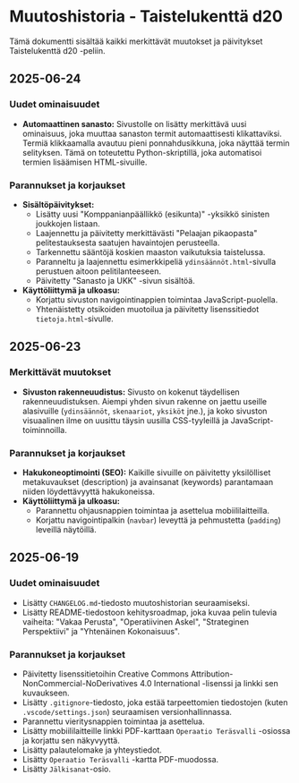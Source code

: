 # Muutoshistoria - Taistelukenttä d20

Tämä dokumentti sisältää kaikki merkittävät muutokset ja päivitykset Taistelukenttä d20 -peliin.

## 2025-06-24

### Uudet ominaisuudet

* **Automaattinen sanasto:** Sivustolle on lisätty merkittävä uusi ominaisuus, joka muuttaa sanaston termit automaattisesti klikattaviksi. Termiä klikkaamalla avautuu pieni ponnahdusikkuna, joka näyttää termin selityksen. Tämä on toteutettu Python-skriptillä, joka automatisoi termien lisäämisen HTML-sivuille.

### Parannukset ja korjaukset

* **Sisältöpäivitykset:**
  * Lisätty uusi "Komppanianpäällikkö (esikunta)" -yksikkö sinisten joukkojen listaan.
  * Laajennettu ja päivitetty merkittävästi "Pelaajan pikaopasta" pelitestauksesta saatujen havaintojen perusteella.
  * Tarkennettu sääntöjä koskien maaston vaikutuksia taistelussa.
  * Paranneltu ja laajennettu esimerkkipeliä `ydinsäännöt.html`-sivulla perustuen aitoon pelitilanteeseen.
  * Päivitetty "Sanasto ja UKK" -sivun sisältöä.
* **Käyttöliittymä ja ulkoasu:**
  * Korjattu sivuston navigointinappien toimintaa JavaScript-puolella.
  * Yhtenäistetty otsikoiden muotoilua ja päivitetty lisenssitiedot `tietoja.html`-sivulle.

## 2025-06-23

### Merkittävät muutokset

* **Sivuston rakenneuudistus:** Sivusto on kokenut täydellisen rakenneuudistuksen. Aiempi yhden sivun rakenne on jaettu useille alasivuille (`ydinsäännöt`, `skenaariot`, `yksiköt` jne.), ja koko sivuston visuaalinen ilme on uusittu täysin uusilla CSS-tyyleillä ja JavaScript-toiminnoilla.

### Parannukset ja korjaukset

* **Hakukoneoptimointi (SEO):** Kaikille sivuille on päivitetty yksilölliset metakuvaukset (description) ja avainsanat (keywords) parantamaan niiden löydettävyyttä hakukoneissa.
* **Käyttöliittymä ja ulkoasu:**
  * Parannettu ohjausnappien toimintaa ja asettelua mobiililaitteilla.
  * Korjattu navigointipalkin (`navbar`) leveyttä ja pehmustetta (`padding`) leveillä näytöillä.

## 2025-06-19

### Uudet ominaisuudet

* Lisätty `CHANGELOG.md`-tiedosto muutoshistorian seuraamiseksi.
* Lisätty README-tiedostoon kehitysroadmap, joka kuvaa pelin tulevia vaiheita: "Vakaa Perusta", "Operatiivinen Askel", "Strateginen Perspektiivi" ja "Yhtenäinen Kokonaisuus".

### Parannukset ja korjaukset

* Päivitetty lisenssitietoihin Creative Commons Attribution-NonCommercial-NoDerivatives 4.0 International -lisenssi ja linkki sen kuvaukseen.
* Lisätty `.gitignore`-tiedosto, joka estää tarpeettomien tiedostojen (kuten `.vscode/settings.json`) seuraamisen versionhallinnassa.
* Parannettu vieritysnappien toimintaa ja asettelua.
* Lisätty mobiililaitteille linkki PDF-karttaan `Operaatio Teräsvalli` -osiossa ja korjattu sen näkyvyyttä.
* Lisätty palautelomake ja yhteystiedot.
* Lisätty `Operaatio Teräsvalli` -kartta PDF-muodossa.
* Lisätty `Jälkisanat`-osio.
